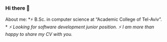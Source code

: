 ### Hi there 👋


About me:
*⚡ B.Sc. in computer science at “Academic College of Tel-Aviv”. *
*⚡ Looking for software development junior position.*
*⚡ I am more than happy to share my CV with you.*




<!--
**Nelynehemia/Nelynehemia** is a ✨ _special_ ✨ repository because its `README.md` (this file) appears on your GitHub profile.

Here are some ideas to get you started:

- 🔭 I’m currently working on ...
- 🌱 I’m currently learning ...
- 👯 I’m looking to collaborate on ...
- 🤔 I’m looking for help with ...
- 💬 Ask me about ...
- 📫 How to reach me: ...
- 😄 Pronouns: ...
- ⚡ Fun fact: ...
-->
